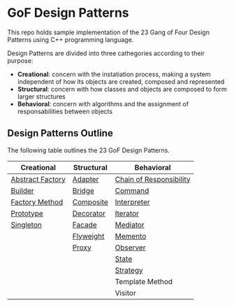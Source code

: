 # GoF Design Patterns

This repo holds sample implementation of the 23 Gang of Four Design Patterns using C++ programming language.

Design Patterns are divided into three cathegories according to their purpose:

* __Creational__: concern with the instatiation process, making a system independent of how its objects are created, composed and represented
* __Structural__: concern with how classes and objects are composed to form larger structures
* __Behavioral__: concern with algorithms and the assignment of responsabilities between objects

## Design Patterns Outline

The following table outlines the 23 GoF Design Patterns.

| Creational                                                                                                | Structural                                                                                  | Behavioral                                                                                                              |
| --------------------------------------------------------------------------------------------------------- | ------------------------------------------------------------------------------------------- | ----------------------------------------------------------------------------------------------------------------------- |
| [Abstract Factory](https://github.com/DocBrown85/design_patterns/tree/master/creational/abstract_factory) | [Adapter](https://github.com/DocBrown85/design_patterns/tree/master/structural/adapter)     | [Chain of Responsibility](https://github.com/DocBrown85/design_patterns/tree/master/behavioral/chain_of_responsibility) |
| [Builder](https://github.com/DocBrown85/design_patterns/tree/master/creational/builder)                   | [Bridge](https://github.com/DocBrown85/design_patterns/tree/master/structural/bridge)       | [Command](https://github.com/DocBrown85/design_patterns/tree/master/behavioral/command)                                 |
| [Factory Method](https://github.com/DocBrown85/design_patterns/tree/master/creational/factory_method)     | [Composite](https://github.com/DocBrown85/design_patterns/tree/master/structural/composite) | [Interpreter](https://github.com/DocBrown85/design_patterns/tree/master/behavioral/interpreter)                         |
| [Prototype](https://github.com/DocBrown85/design_patterns/tree/master/creational/prototype)               | [Decorator](https://github.com/DocBrown85/design_patterns/tree/master/structural/decorator) | [Iterator](https://github.com/DocBrown85/design_patterns/tree/master/behavioral/iterator)                               |
| [Singleton](https://github.com/DocBrown85/design_patterns/tree/master/creational/singleton)               | [Facade](https://github.com/DocBrown85/design_patterns/tree/master/structural/facade)       | [Mediator](https://github.com/DocBrown85/design_patterns/tree/master/behavioral/mediator)                               |
|                                                                                                           | [Flyweight](https://github.com/DocBrown85/design_patterns/tree/master/structural/flyweight) | [Memento](https://github.com/DocBrown85/design_patterns/tree/master/behavioral/memento)                                 |
|                                                                                                           | [Proxy](https://github.com/DocBrown85/design_patterns/tree/master/structural/proxy)         | [Observer](https://github.com/DocBrown85/design_patterns/tree/master/behavioral/observer)                               |
|                                                                                                           |                                                                                             | [State](https://github.com/DocBrown85/design_patterns/tree/master/behavioral/state)                                     |
|                                                                                                           |                                                                                             | [Strategy](https://github.com/DocBrown85/design_patterns/tree/master/behavioral/strategy)                               |
|                                                                                                           |                                                                                             | Template Method                                                                                                         |
|                                                                                                           |                                                                                             | Visitor                                                                                                                 |
